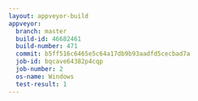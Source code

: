 ```yaml
---
layout: appveyor-build
appveyor:
  branch: master
  build-id: 46682461
  build-number: 471
  commit: b5ff516c6465e5c64a17db9b93aadfd5cecbad7a
  job-id: bqcave64382p4cqp
  job-number: 2
  os-name: Windows
  test-result: 1
---
```

